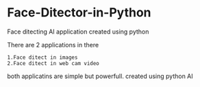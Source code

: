 # Face-Ditector-in-Python
Face ditecting AI application created using python

There are 2 applications in there 

	1.Face ditect in images
	2.Face ditect in web cam video

both applicatins are simple but powerfull. created using python AI
